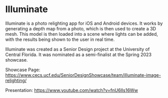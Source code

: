 # Illuminate

Illuminate is a photo relighting app for iOS and Android devices. It works by generating a depth map from a photo, which is then used to create a 3D mesh. This model is then loaded into a scene where lights can be added, with the results being shown to the user in real time.

Illuminate was created as a Senior Design project at the University of Central Florida. It was nominated as a semi-finalist at the Spring 2023 showcase.

Showcase Page: https://www.cecs.ucf.edu/SeniorDesignShowcase/team/illuminate-image-relighting/

Presentation: https://www.youtube.com/watch?v=fnU6lIs16Ww

